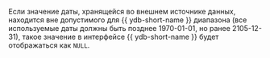 Если значение даты, хранящейся во внешнем источнике данных, находится вне допустимого для {{ ydb-short-name }} диапазона (все используемые даты должны быть позднее 1970-01-01, но ранее 2105-12-31), такое значение в интерфейсе {{ ydb-short-name }} будет отображаться как `NULL`. 

